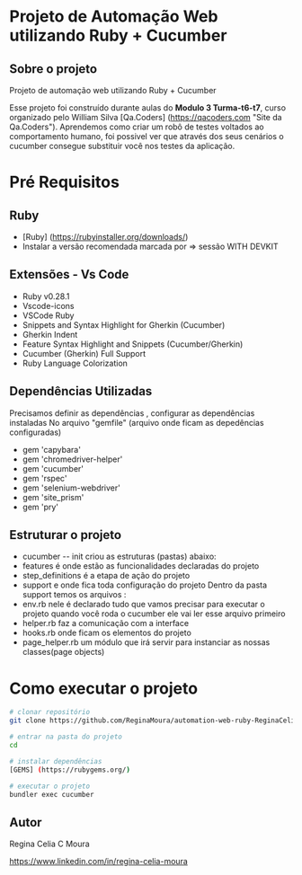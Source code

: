 # Projeto de Automação Web utilizando Ruby + Cucumber

## Sobre o projeto
Projeto de automação web utilizando Ruby + Cucumber

Esse projeto foi construído durante aulas do **Modulo 3 Turma-t6-t7**, curso organizado pelo William Silva [Qa.Coders] (https://qacoders.com "Site da Qa.Coders"). 
Aprendemos  como criar um robô de testes voltados ao comportamento humano, foi possivel ver que através dos seus cenários o cucumber consegue substituir você nos testes da aplicação.

# Pré Requisitos
## Ruby
- [Ruby] (https://rubyinstaller.org/downloads/) 
- Instalar a versão recomendada  marcada por => sessão WITH DEVKIT

 ## Extensões - Vs Code
- Ruby v0.28.1 
- Vscode-icons 
- VSCode Ruby 
- Snippets and Syntax Highlight for Gherkin (Cucumber)
- Gherkin Indent 
- Feature Syntax Highlight and Snippets (Cucumber/Gherkin) 
- Cucumber (Gherkin) Full Support
- Ruby Language Colorization

## Dependências Utilizadas
Precisamos definir as dependências , configurar as dependências instaladas
No arquivo "gemfile" (arquivo onde ficam as depedências configuradas)
- gem 'capybara'
- gem 'chromedriver-helper'
- gem 'cucumber'
- gem 'rspec' 
- gem 'selenium-webdriver'
- gem 'site_prism' 
- gem 'pry'

## Estruturar o projeto

-  cucumber -- init criou as estruturas (pastas) abaixo:
-  features         é onde estão as funcionalidades declaradas do projeto
-  step_definitions é a etapa de ação do projeto
-  support          e onde fica toda configuração do projeto
Dentro da pasta support temos os arquivos :
- env.rb           nele é declarado tudo que vamos precisar para executar o projeto quando você roda o cucumber ele vai ler esse arquivo primeiro
- helper.rb        faz a comunicação com a interface
- hooks.rb         onde ficam os elementos do projeto
- page_helper.rb   um módulo que irá servir para instanciar as nossas classes(page objects)


# Como executar o projeto

```bash
# clonar repositório
git clone https://github.com/ReginaMoura/automation-web-ruby-ReginaCelia

# entrar na pasta do projeto 
cd 

# instalar dependências
[GEMS] (https://rubygems.org/)

# executar o projeto
bundler exec cucumber
```


## Autor
Regina Celia C Moura

https://www.linkedin.com/in/regina-celia-moura



